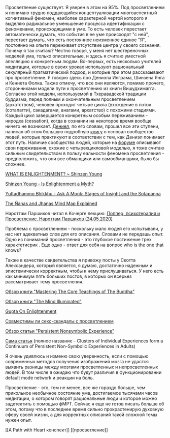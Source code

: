Просветление существует. Я уверен в этом на 95%. Под просветлением я понимаю трудно поддающийся концептуализации многоаспектный когнитивный феномен, наиболее характерной чертой которого я выделяю радикальное уменьшение процесса идентификации с феноменами, происходящими в уме. То есть человек перестает автоматически думать, что события в ее уме происходят "с ней", перестает думать, что есть постоянное неизменное единое "Я", постоянно на опыте переживает отсутствие центра у своего сознания.
Почему я так считаю? Честно говоря, у меня нет шестереночных моделей ума, только описательные, и здесь я считаю уместной апелляцию к конкретным людям. Во-первых, есть несколько учителей медитации, которые в своих уроках используют рациональный секулярный прагматический подход, и которые при этом рассказывают про просветление. Я говорю здесь про Дениэла Инграма, Шинзена Янга и Кеннета Фолка. Также отмечу, что все они являются, помимо прочего, сторонниками модели пути к просветлению из книги Вишудхимагга. Согласно этой модели, используемой в Тхеравадской традиции буддизма, перед полным и окончательным просветлением (архатством), человек проходит четыре цикла (вхождение в поток (сотапатти), сакадагами, анагами, архатство) с похожими стадиями. Каждый цикл завершается конкретным особым переживанием - ниродха (cessation), когда в сознании на некоторое время вообще ничего не возникает.
[Дениел](https://www.integrateddaniel.info), по его словам, прошел все эти ступени, написал об этом большую подробную [книгу](mctb.org) о основал сообщество людей, которые практикуют в соответствии с тем, как Дениэл понимает этот путь. Наличие сообщества людей, которые на [форуме](https://www.dharmaoverground.org/) описывают свои переживания, схожие с четырехцикловой моделью, я тоже считаю сильным свидетельством в пользу еальности феномена просветления - предположить, что они все обманщики или самообманщики, было бы сложнее.

[WHAT IS ENLIGHTENMENT? ~ Shinzen Young](https://youtu.be/tRtBa4nOO04)

[Shinzen Young - Is Enlightenment a Myth?](https://youtu.be/k5CajqJxO9s)

[Yuttadhammo Bhikkhu - Ask A Monk: Stages of Insight and the Sotapanna](https://youtu.be/G3u4JEEdK1Y)

[The Ñanas and Jhanas Mind Map Explained](https://vimeo.com/69475208)

Нароттам Паршиков читал в Кочерге лекцию: [Поппер, психотерапия и Просветление. Нароттам Паршиков (24.05.2020)](https://youtu.be/1vhupiyxXLc)

Проблема с просветлением - поскольку мало людей его испытывали, у нас нет адекватных слов для его описания. Словами не передашь опыт.
Одно из пониманий просветления - это глубокое постижение трех характетисрик . Еще одно - ответ для себя на вопрос who is the one that knows?

Также в качестве свидетельства я привожу посты у Скотта Александера, который является, я думаю, достаточно надежным и эпистемически корректным, чтобы к нему прислушиваться. У него есть как минимум пять больших постов, в которых он всерьез рассматривает тему просветления.

[Обзор книги "Mastering The Core Teachings of The Buddha"](https://slatestarcodex.com/2017/09/18/book-review-mastering-the-core-teachings-of-the-buddha/)

 [Обзор книги "The Mind Illuminated"](https://slatestarcodex.com/2018/11/28/book-review-the-mind-illuminated/)
 
 [Gupta On Enlightenment](https://slatestarcodex.com/2018/04/19/gupta-on-enlightenment/)
 
 [Совместимы ли секс-скандалы с просветлением](https://slatestarcodex.com/2019/10/16/is-enlightenment-compatible-with-sex-scandals/)
 
 [Обзор статьи "Persistent Nonsymbolic Experience"](https://slatestarcodex.com/2019/10/21/the-pnse-paper/)
 
[Сама статья](http://www.nonsymbolic.org/PNSE-Article.pdf) (полное название - Clusters of Individual Experiences form a Continuum of Persistent Non-Symbolic Experiences in Adults)

Я очень удивлюсь и изменю свою уверенность, если с помощью современных методов получения изображений мозга не удастся выявить разницы между мозгами просветленных и непросветленных людей. В том числе я ожидаю что будут различия в функционировании default mode network и реакции на боль.

Просветление - это, тем не менее, все же гораздо больше, чем прикольное необычное состояние ума, достигаемое тысячами часов медитации, о котором говорят рациональные люди и которое можно задетектить с помощью фМРТ. Сейчас я еще не готов писать больше об этом, потому что в последнее время сильно прокрастенирую духовную сферу своей жизни, а для корректных описаний такой сложной темы нужен опыт.

[[A Path with Heart конспект]]
[[просветление]]
